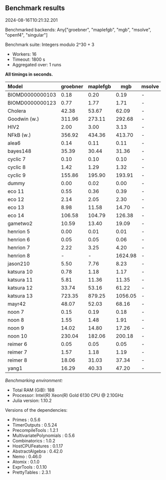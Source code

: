 ## Benchmark results

2024-08-16T10:21:32.201

Benchmarked backends: Any["groebner", "maplefgb", "mgb", "msolve", "openf4", "singular"]

Benchmark suite: Integers modulo 2^30 + 3

- Workers: 16
- Timeout: 1800 s
- Aggregated over: 1 runs

**All timings in seconds.**

|Model|groebner|maplefgb|mgb|msolve|openf4|singular|
|:----|---|---|---|---|---|---|
|BIOMD0000000103|0.18|0.20|0.19| - | - | - |
|BIOMD0000000123|0.77|1.77|1.71| - | - | - |
|Cholera|42.38|53.67|62.09| - | - | - |
|Goodwin (w.)|311.96|273.11|292.68| - | - | - |
|HIV2|2.00|3.00|3.13| - | - | - |
|NFkB (w.)|356.92|434.36|413.70| - | - | - |
|alea6|0.14|0.11|0.11| - | - | - |
|bayes148|35.39|30.44|31.36| - | - | - |
|cyclic 7|0.10|0.10|0.10| - | - | - |
|cyclic 8|1.42|1.29|1.32| - | - | - |
|cyclic 9|155.86|195.90|193.91| - | - | - |
|dummy|0.00|0.02|0.00| - | - | - |
|eco 11|0.55|0.36|0.39| - | - | - |
|eco 12|2.14|2.05|2.30| - | - | - |
|eco 13|8.98|11.58|14.70| - | - | - |
|eco 14|106.58|104.79|126.38| - | - | - |
|gametwo2|10.59|13.40|19.09| - | - | - |
|henrion 5|0.00|0.01|0.01| - | - | - |
|henrion 6|0.05|0.05|0.06| - | - | - |
|henrion 7|2.22|3.25|4.20| - | - | - |
|henrion 8| - | - |1624.98| - | - | - |
|jason210|5.50|7.76|8.23| - | - | - |
|katsura 10|0.78|1.18|1.17| - | - | - |
|katsura 11|5.81|11.36|11.35| - | - | - |
|katsura 12|33.74|53.16|61.22| - | - | - |
|katsura 13|723.35|879.25|1056.05| - | - | - |
|mayr42|48.07|52.03|68.16| - | - | - |
|noon 7|0.15|0.19|0.18| - | - | - |
|noon 8|1.55|1.48|1.91| - | - | - |
|noon 9|14.02|14.80|17.26| - | - | - |
|noon 10|230.04|182.06|200.18| - | - | - |
|reimer 6|0.05|0.05|0.05| - | - | - |
|reimer 7|1.57|1.18|1.19| - | - | - |
|reimer 8|18.06|31.03|37.34| - | - | - |
|yang1|16.29|40.33|47.20| - | - | - |

*Benchmarking environment:*

* Total RAM (GiB): 188
* Processor: Intel(R) Xeon(R) Gold 6130 CPU @ 2.10GHz
* Julia version: 1.10.2

Versions of the dependencies:

* Primes : 0.5.6
* TimerOutputs : 0.5.24
* PrecompileTools : 1.2.1
* MultivariatePolynomials : 0.5.6
* Combinatorics : 1.0.2
* HostCPUFeatures : 0.1.17
* AbstractAlgebra : 0.42.0
* Nemo : 0.46.0
* Atomix : 0.1.0
* ExprTools : 0.1.10
* PrettyTables : 2.3.1
